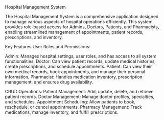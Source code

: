 Hospital Management System

The Hospital Management System is a comprehensive application designed to manage various aspects of hospital operations efficiently. This system provides role-based access for Admins, Doctors, Patients, and Pharmacists, enabling streamlined management of appointments, patient records, prescriptions, and inventory.

Key Features
User Roles and Permissions:

Admin: Manages hospital settings, user roles, and has access to all system functionalities.
Doctor: Can view patient records, update medical histories, create prescriptions, and schedule appointments.
Patient: Can view their own medical records, book appointments, and manage their personal information.
Pharmacist: Handles medication inventory, prescription management, and ensures drug availability.

CRUD Operations:
Patient Management: Add, update, delete, and retrieve patient records.
Doctor Management: Manage doctor profiles, specialties, and schedules.
Appointment Scheduling: Allow patients to book, reschedule, or cancel appointments.
Pharmacy Management: Track medications, manage inventory, and fulfill prescriptions.
